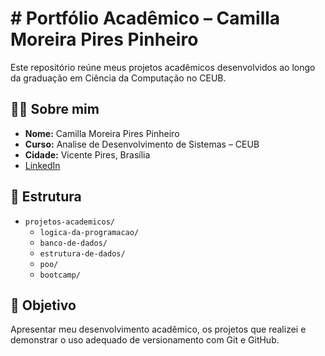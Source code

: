 # # Portfólio Acadêmico – Camilla Moreira Pires Pinheiro

Este repositório reúne meus projetos acadêmicos desenvolvidos ao longo da graduação em Ciência da Computação no CEUB.

## 👨‍🎓 Sobre mim

- **Nome:** Camilla Moreira Pires Pinheiro 
- **Curso:** Analise de Desenvolvimento de Sistemas – CEUB
- **Cidade:** Vicente Pires, Brasília
- [LinkedIn](https://www.linkedin.com/in/camilla-moreira-b0921a37a)

  
## 📂 Estrutura

- `projetos-academicos/`
  - `logica-da-programacao/`
  - `banco-de-dados/`
  - `estrutura-de-dados/`
  - `poo/`
  - `bootcamp/`

## 🎯 Objetivo

Apresentar meu desenvolvimento acadêmico, os projetos que realizei e demonstrar o uso adequado de versionamento com Git e GitHub.
